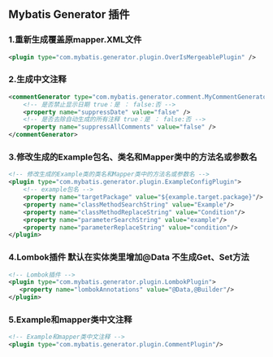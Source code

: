 ## Mybatis Generator 插件

### 1.重新生成覆盖原mapper.XML文件
```xml
<plugin type="com.mybatis.generator.plugin.OverIsMergeablePlugin" />
```

### 2.生成中文注释
```xml
<commentGenerator type="com.mybatis.generator.comment.MyCommentGenerator">     
    <!-- 是否禁止显示日期 true：是 ： false:否 -->  
    <property name="suppressDate" value="false" />  
    <!-- 是否去除自动生成的所有注释 true：是 ： false:否 -->  
    <property name="suppressAllComments" value="false" />  
</commentGenerator>
```
### 3.修改生成的Example包名、类名和Mapper类中的方法名或参数名
>
```xml
<!-- 修改生成的Example类的类名和Mapper类中的方法名或参数名 -->
<plugin type="com.mybatis.generator.plugin.ExampleConfigPlugin">
    <!-- example包名 -->
    <property name="targetPackage" value="${example.target.package}"/>
    <property name="classMethodSearchString" value="Example"/>
    <property name="classMethodReplaceString" value="Condition"/>
    <property name="parameterSearchString" value="example"/>
    <property name="parameterReplaceString" value="condition"/>
</plugin>
```
 
 ### 4.Lombok插件 默认在实体类里增加@Data 不生成Get、Set方法
 ```xml
<!-- Lombok插件 -->
<plugin type="com.mybatis.generator.plugin.LombokPlugin">
    <property name="lombokAnnotations" value="@Data,@Builder"/>
</plugin>
```
 ### 5.Example和mapper类中文注释
 ```xml
<!-- Example和mapper类中文注释 -->
<plugin type="com.mybatis.generator.plugin.CommentPlugin"/>
```